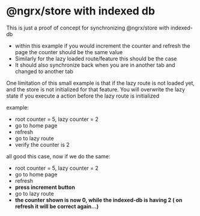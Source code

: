 # @ngrx/store with indexed db

This is just a proof of concept for synchronizing @ngrx/store with indexed-db 

- within this example if you would increment the counter and refresh the page the counter should be the same value
- Similarly for the lazy loaded route/feature this should be the case
- It should also synchronize back when you are in another tab and changed to another tab

One limitation of this small example is that if the lazy route is not loaded yet, and the store is not initialized for that feature.
You will overwrite the lazy state if you execute a action before the lazy route is initialized

example:

- root counter = 5, lazy counter = 2
- go to home page
- refresh
- go to lazy route
- verify the counter is 2

all good this case, now if we do the same:

- root counter = 5, lazy counter = 2
- go to home page
- refresh
- **press increment button**
- go to lazy route
- **the counter shown is now 0, while the indexed-db is having 2 ( on refresh it will be correct again...)**